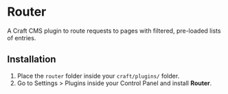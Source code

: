# Router

A Craft CMS plugin to route requests to pages with filtered, pre-loaded lists of entries.


## Installation

1. Place the `router` folder inside your `craft/plugins/` folder.
2. Go to Settings > Plugins inside your Control Panel and install **Router**.
